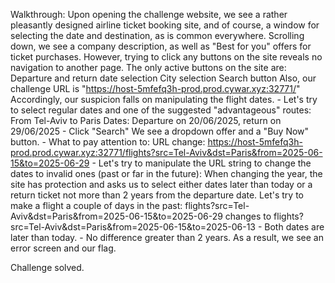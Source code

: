 Walkthrough:
	Upon opening the challenge website, we see a rather pleasantly designed airline ticket booking site, and of course, a window for selecting the date and destination, as is common everywhere.
	Scrolling down, we see a company description, as well as "Best for you" offers for ticket purchases.
	However, trying to click any buttons on the site reveals no navigation to another page.
	The only active buttons on the site are:
		Departure and return date selection
		City selection
		Search button
	Also, our challenge URL is "https://host-5mfefq3h-prod.prod.cywar.xyz:32771/"
	Accordingly, our suspicion falls on manipulating the flight dates.
	- Let's try to select regular dates and one of the suggested "advantageous" routes:
		From Tel-Aviv to Paris
		Dates: Departure on 20/06/2025, return on 29/06/2025
	- Click "Search"
		We see a dropdown offer and a "Buy Now" button.
	- What to pay attention to:
		URL change:
		https://host-5mfefq3h-prod.prod.cywar.xyz:32771/flights?src=Tel-Aviv&dst=Paris&from=2025-06-15&to=2025-06-29
	- Let's try to manipulate the URL string to change the dates to invalid ones (past or far in the future):
		When changing the year, the site has protection and asks us to select either dates later than today or a return ticket not more than 2 years from the departure date.
		Let's try to make a flight a couple of days in the past:
			flights?src=Tel-Aviv&dst=Paris&from=2025-06-15&to=2025-06-29 changes to flights?src=Tel-Aviv&dst=Paris&from=2025-06-15&to=2025-06-13
			- Both dates are later than today.
			- No difference greater than 2 years.
		As a result, we see an error screen and our flag.

Challenge solved.
